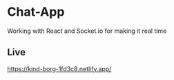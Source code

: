 # Chat-App
Working with React and Socket.io for making it real time

## Live
https://kind-borg-1fd3c8.netlify.app/
